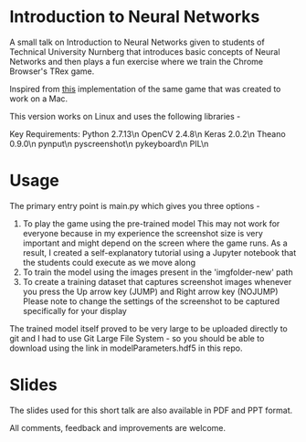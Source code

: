 # Introduction to Neural Networks
A small talk on Introduction to Neural Networks given to students of Technical University Nurnberg that introduces basic concepts of Neural Networks and then plays a fun exercise where we train the Chrome Browser's TRex game.

Inspired from [this](https://github.com/asingh33/SupervisedChromeTrex/blob/master/README.md) implementation of the same game that was created to work on a Mac.

This version works on Linux and uses the following libraries - 

Key Requirements:
Python 2.7.13\n
OpenCV 2.4.8\n
Keras 2.0.2\n
Theano 0.9.0\n
pynput\n
pyscreenshot\n
pykeyboard\n
PIL\n

# Usage

The primary entry point is main.py which gives you three options - 

1. To play the game using the pre-trained model
	This may not work for everyone because in my experience the screenshot size is very important and might depend on the screen where the game runs. As a result, I created a self-explanatory tutorial using a Jupyter notebook that the students could execute as we move along
2. To train the model using the images present in the 'imgfolder-new' path
3. To create a training dataset that captures screenshot images whenever you press the Up arrow key (JUMP) and Right arrow key (NOJUMP)
	Please note to change the settings of the screenshot to be captured specifically for your display

The trained model itself proved to be very large to be uploaded directly to git and I had to use Git Large File System - so you should be able to download using the link in modelParameters.hdf5 in this repo.

# Slides

The slides used for this short talk are also available in PDF and PPT format.

All comments, feedback and improvements are welcome.